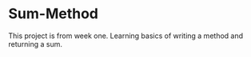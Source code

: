 # Sum-Method
This project is from week one. Learning basics of writing a method and returning a sum.

